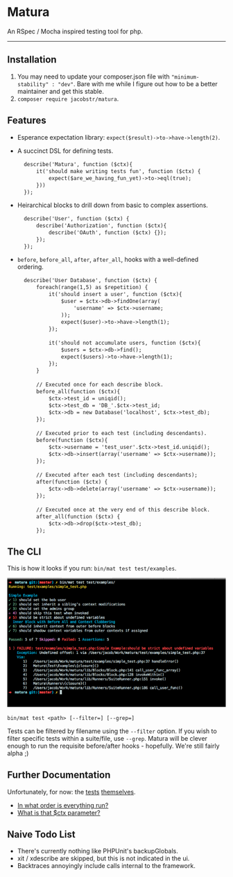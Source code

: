 Matura
======

An RSpec / Mocha inspired testing tool for php.

---

## Installation

1. You may need to update your composer.json file with `"minimum-stability" : "dev"`. Bare with me while I figure out how to be a better maintainer and get this stable.
2. `composer require jacobstr/matura`.

## Features

- Esperance expectation library: `expect($result)->to->have->length(2)`.	
- A succinct DSL for defining tests.
	
		describe('Matura', function ($ctx){
			it('should make writing tests fun', function ($ctx) {
				expect($are_we_having_fun_yet)->to->eql(true);
			}))
		});
	
- Heirarchical blocks to drill down from basic to complex assertions.
		  
		describe('User', function ($ctx) {
			describe('Authorization', function ($ctx){
				describe('OAuth', function ($ctx) {});
			});
		});
		
- `before`, `before_all`, `after`, `after_all`, hooks with a well-defined ordering.
 
 		describe('User Database', function ($ctx) {
 			foreach(range(1,5) as $repetition) {
	 			it('should insert a user', function ($ctx){
	 				$user = $ctx->db->findOne(array(
	 					'username' => $ctx->username;
	 				));
	 				expect($user)->to->have->length(1);
	 			});
	 			
	 			it('should not accumulate users, function ($ctx){
	 				$users = $ctx->db->find();
	 				expect($users)->to->have->length(1);
	 			});
 			}
 			
 			// Executed once for each describe block.
 			before_all(function ($ctx){
 				$ctx->test_id = uniqid();
 				$ctx->test_db = 'DB_'.$ctx->test_id;
 				$ctx->db = new Database('localhost', $ctx->test_db);
 			});
 			
 			// Executed prior to each test (including descendants).
 			before(function ($ctx){
 			 	$ctx->username = 'test_user'.$ctx->test_id.uniqid();
 				$ctx->db->insert(array('username' => $ctx->username)); 
 			});
 			
 			// Executed after each test (including descendants);
 			after(function ($ctx) {
 				$ctx->db->delete(array('username' => $ctx->username));
 			});
 			
 			// Executed once at the very end of this describe block.
 			after_all(function ($ctx) {
 				$ctx->db->drop($ctx->test_db);
 			});


## The CLI


This is how it looks if you run: `bin/mat test test/examples`.

![Matura Shell Output](docs/sample_shell_output.png)

	bin/mat test <path> [--filter=] [--grep=]

Tests can be filtered by filename using the `--filter` option. If you wish to filter specific tests within a suite/file, use `--grep`. Matura will be clever enough to run the requisite before/after hooks - hopefully. We're still fairly alpha ;)

## Further Documentation

Unfortunately, for now: the [tests](test/functional) [themselves](test/integration).

* [In what order is everything run?](test/functional/test_ordering.php)
* [What is that $ctx parameter?](test/functional/test_context.php)


## Naive Todo List


* There's currently nothing like PHPUnit's backupGlobals.
* xit / xdescribe are skipped, but this is not indicated in the ui.
* Backtraces annoyingly include calls internal to the framework.
